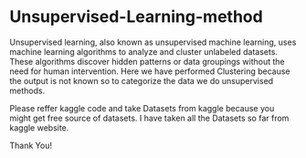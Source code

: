 # Unsupervised-Learning-method
Unsupervised learning, also known as unsupervised machine learning, uses machine learning algorithms to analyze and cluster unlabeled datasets. 
These algorithms discover hidden patterns or data groupings without the need for human intervention.
Here we have performed Clustering because the output is not known so to categorize the data we do unsupervised methods.

Please reffer kaggle code and take Datasets from kaggle because you might get free source of datasets.
I have taken all the Datasets so far from kaggle website. 

Thank You!

